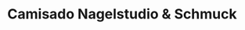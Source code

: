 ---
title: "Camisado Nagelstudio & Schmuck"
url: /dresden/camisado-nagelstudio-und-schmuck/
shop: Kosmetik
---